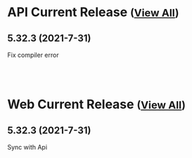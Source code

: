 
# API Current Release <small>([View All](/API.md))</small>
## 5.32.3 (2021-7-31)
Fix compiler error

<br><br>
# Web Current Release <small>([View All](/Web.md))</small>
## 5.32.3 (2021-7-31)
Sync with Api

  